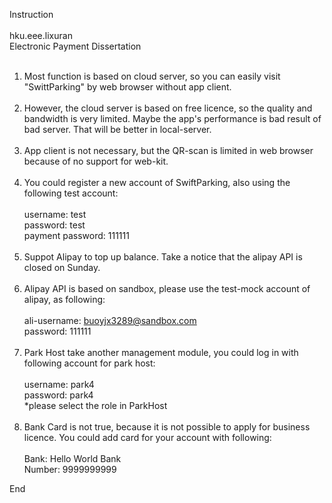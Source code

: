 Instruction
<br><br>
hku.eee.lixuran<br>
Electronic Payment Dissertation
<br><br>
1. Most function is based on cloud server, so you can easily visit "SwittParking" by web browser without app client.
<br><br>
2. However, the cloud server is based on free licence, so the quality and bandwidth is very limited. Maybe the app's performance is bad result of bad server. That will be better in local-server.
<br><br>
3. App client is not necessary, but the QR-scan is limited in web browser because of no support for web-kit.
<br><br>
4. You could register a new account of SwiftParking, also using the following test account:
<br><br>
username: test<br>
password: test<br>
payment password: 111111
<br><br>
5. Suppot Alipay to top up balance. Take a notice that the alipay API is closed on Sunday.
<br><br>
6. Alipay API is based on sandbox, please use the test-mock account of alipay, as following:
<br><br>
ali-username: buoyjx3289@sandbox.com<br>
password: 111111
<br><br>
7. Park Host take another management module, you could log in with following account for park host:
<br><br>
username: park4<br>
password: park4<br>
*please select the role in ParkHost
<br><br>
8. Bank Card is not true, because it is not possible to apply for business licence. You could add card for your account with following:
<br><br>
Bank: Hello World Bank<br>
Number: 9999999999

End
